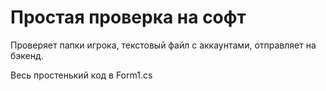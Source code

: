 # Простая проверка на софт
Проверяет папки игрока, текстовый файл с аккаунтами, отправляет на бэкенд.

Весь простенький код в Form1.cs
